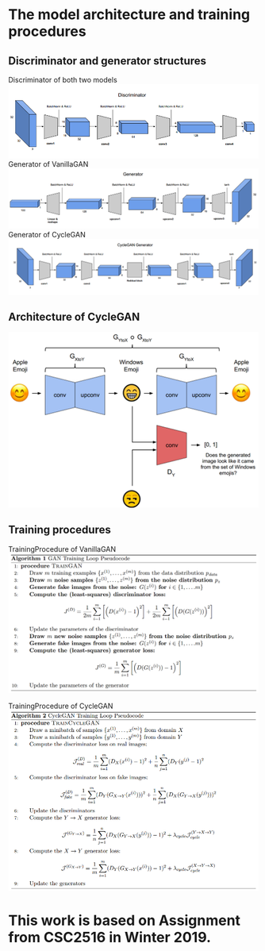 # The model architecture and training procedures

## Discriminator and generator structures
Discriminator of both two models
![alt text](img/discriminator.png)
Generator of VanillaGAN
![alt text](img/dcgenerator.png)
Generator of CycleGAN
![alt text](img/cyclegenerator.png)

## Architecture of CycleGAN
![alt text](img/cyclegan.png)

## Training procedures
TrainingProcedure of VanillaGAN
![alt text](img/dcgan_trainingprocedure.png)

TrainingProcedure of CycleGAN
![alt text](img/cyclegan_trainingprocedure.png)

# This work is based on Assignment from CSC2516 in Winter 2019.
